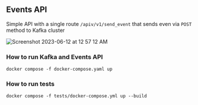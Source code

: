 ## Events API

Simple API with a single route `/apiv/v1/send_event` that sends even via `POST` method to Kafka cluster

![Screenshot 2023-06-12 at 12 57 12 AM](https://github.com/torwards/ugc_sprint_1/assets/23639048/bb120d69-55be-4026-a78f-37c80a244f2a)

### How to run Kafka and Events API

```
docker compose -f docker-compose.yaml up
```

### How to run tests

```
docker compose -f tests/docker-compose.yml up --build
```
